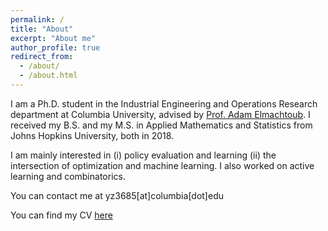 ```yaml
---
permalink: /
title: "About"
excerpt: "About me"
author_profile: true
redirect_from: 
  - /about/
  - /about.html
---
```


I am a Ph.D. student in the Industrial Engineering and Operations Research department at Columbia University, advised by [Prof. Adam Elmachtoub](http://www.columbia.edu/~ae2516/). I received my B.S. and my M.S. in Applied Mathematics and Statistics from Johns Hopkins University, both in 2018.  

I am mainly interested in (i) policy evaluation and learning (ii) the intersection of optimization and machine learning. I also worked on active learning and combinatorics. 

You can contact me at yz3685[at]columbia[dot]edu

You can find my CV [here](https://github.com/yzhao3685/yzhao3685.github.io/tree/master/files/yunfan_zhao_cv.pdf)


